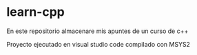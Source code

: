 # learn-cpp
En este repositorio almacenare mis apuntes de un curso de c++

Proyecto ejecutado en visual studio code compilado con MSYS2